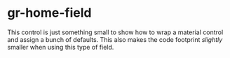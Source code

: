 # gr-home-field

This control is just something small to show how to wrap a material control and assign a bunch of defaults.
This also makes the code footprint *slightly* smaller when using this type of field.
